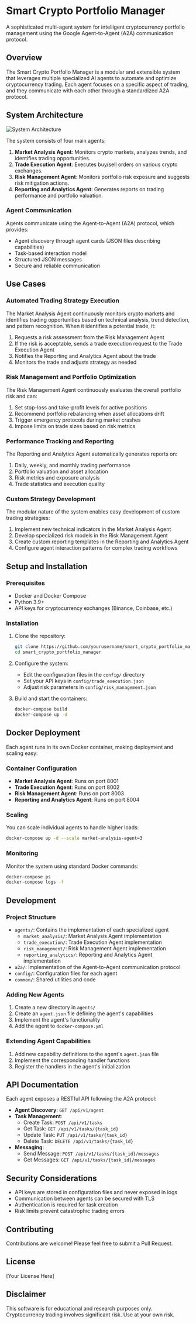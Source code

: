 # Smart Crypto Portfolio Manager

A sophisticated multi-agent system for intelligent cryptocurrency portfolio management using the Google Agent-to-Agent (A2A) communication protocol.

## Overview

The Smart Crypto Portfolio Manager is a modular and extensible system that leverages multiple specialized AI agents to automate and optimize cryptocurrency trading. Each agent focuses on a specific aspect of trading, and they communicate with each other through a standardized A2A protocol.

## System Architecture

![System Architecture](https://via.placeholder.com/800x400?text=Smart+Crypto+Portfolio+Manager+Architecture)

The system consists of four main agents:

1. **Market Analysis Agent**: Monitors crypto markets, analyzes trends, and identifies trading opportunities.
2. **Trade Execution Agent**: Executes buy/sell orders on various crypto exchanges.
3. **Risk Management Agent**: Monitors portfolio risk exposure and suggests risk mitigation actions.
4. **Reporting and Analytics Agent**: Generates reports on trading performance and portfolio valuation.

### Agent Communication

Agents communicate using the Agent-to-Agent (A2A) protocol, which provides:

- Agent discovery through agent cards (JSON files describing capabilities)
- Task-based interaction model
- Structured JSON messages
- Secure and reliable communication

## Use Cases

### Automated Trading Strategy Execution

The Market Analysis Agent continuously monitors crypto markets and identifies trading opportunities based on technical analysis, trend detection, and pattern recognition. When it identifies a potential trade, it:

1. Requests a risk assessment from the Risk Management Agent
2. If the risk is acceptable, sends a trade execution request to the Trade Execution Agent
3. Notifies the Reporting and Analytics Agent about the trade
4. Monitors the trade and adjusts strategy as needed

### Risk Management and Portfolio Optimization

The Risk Management Agent continuously evaluates the overall portfolio risk and can:

1. Set stop-loss and take-profit levels for active positions
2. Recommend portfolio rebalancing when asset allocations drift
3. Trigger emergency protocols during market crashes
4. Impose limits on trade sizes based on risk metrics

### Performance Tracking and Reporting

The Reporting and Analytics Agent automatically generates reports on:

1. Daily, weekly, and monthly trading performance
2. Portfolio valuation and asset allocation
3. Risk metrics and exposure analysis
4. Trade statistics and execution quality

### Custom Strategy Development

The modular nature of the system enables easy development of custom trading strategies:

1. Implement new technical indicators in the Market Analysis Agent
2. Develop specialized risk models in the Risk Management Agent
3. Create custom reporting templates in the Reporting and Analytics Agent
4. Configure agent interaction patterns for complex trading workflows

## Setup and Installation

### Prerequisites

- Docker and Docker Compose
- Python 3.9+
- API keys for cryptocurrency exchanges (Binance, Coinbase, etc.)

### Installation

1. Clone the repository:
   ```bash
   git clone https://github.com/yourusername/smart_crypto_portfolio_manager.git
   cd smart_crypto_portfolio_manager
   ```

2. Configure the system:
   - Edit the configuration files in the `config/` directory
   - Set your API keys in `config/trade_execution.json`
   - Adjust risk parameters in `config/risk_management.json`

3. Build and start the containers:
   ```bash
   docker-compose build
   docker-compose up -d
   ```

## Docker Deployment

Each agent runs in its own Docker container, making deployment and scaling easy:

### Container Configuration

- **Market Analysis Agent**: Runs on port 8001
- **Trade Execution Agent**: Runs on port 8002
- **Risk Management Agent**: Runs on port 8003
- **Reporting and Analytics Agent**: Runs on port 8004

### Scaling

You can scale individual agents to handle higher loads:

```bash
docker-compose up -d --scale market-analysis-agent=3
```

### Monitoring

Monitor the system using standard Docker commands:

```bash
docker-compose ps
docker-compose logs -f
```

## Development

### Project Structure

- `agents/`: Contains the implementation of each specialized agent
  - `market_analysis/`: Market Analysis Agent implementation
  - `trade_execution/`: Trade Execution Agent implementation
  - `risk_management/`: Risk Management Agent implementation
  - `reporting_analytics/`: Reporting and Analytics Agent implementation
- `a2a/`: Implementation of the Agent-to-Agent communication protocol
- `config/`: Configuration files for each agent
- `common/`: Shared utilities and code

### Adding New Agents

1. Create a new directory in `agents/`
2. Create an `agent.json` file defining the agent's capabilities
3. Implement the agent's functionality
4. Add the agent to `docker-compose.yml`

### Extending Agent Capabilities

1. Add new capability definitions to the agent's `agent.json` file
2. Implement the corresponding handler functions
3. Register the handlers in the agent's initialization

## API Documentation

Each agent exposes a RESTful API following the A2A protocol:

- **Agent Discovery**: `GET /api/v1/agent`
- **Task Management**:
  - Create Task: `POST /api/v1/tasks`
  - Get Task: `GET /api/v1/tasks/{task_id}`
  - Update Task: `PUT /api/v1/tasks/{task_id}`
  - Delete Task: `DELETE /api/v1/tasks/{task_id}`
- **Messaging**:
  - Send Message: `POST /api/v1/tasks/{task_id}/messages`
  - Get Messages: `GET /api/v1/tasks/{task_id}/messages`

## Security Considerations

- API keys are stored in configuration files and never exposed in logs
- Communication between agents can be secured with TLS
- Authentication is required for task creation
- Risk limits prevent catastrophic trading errors

## Contributing

Contributions are welcome! Please feel free to submit a Pull Request.

## License

[Your License Here]

## Disclaimer

This software is for educational and research purposes only. Cryptocurrency trading involves significant risk. Use at your own risk.
